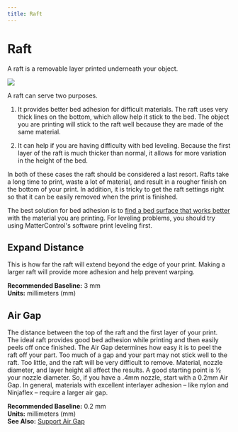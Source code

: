 ```yaml
---
title: Raft
---
```


Raft
====

A raft is a removable layer printed underneath your object.

![](https://lh3.googleusercontent.com/zFUGCRoafVe-xGgdjYVp06gb1Wjyh3zaNnb3QPYYTpCpDRqnui6HCgjZXIDLlxWdcQeWoiYZNsdLhTHsCTxwBN6g=s0)

A raft can serve two purposes.

1. It provides better bed adhesion for difficult materials. The raft uses very thick lines on the bottom, which allow help it stick to the bed. The object you are printing will stick to the raft well because they are made of the same material.

2. It can help if you are having difficulty with bed leveling. Because the first layer of the raft is much thicker than normal, it allows for more variation in the height of the bed. 

In both of these cases the raft should be considered a last resort. Rafts take a long time to print, waste a lot of material, and result in a rougher finish on the bottom of your print. In addition, it is tricky to get the raft settings right so that it can be easily removed when the print is finished.

The best solution for bed adhesion is to [find a bed surface that works better](https://www.matterhackers.com/news/choosing-the-right-3d-print-bed-surface) with the material you are printing. For leveling problems, you should try using MatterControl's software print leveling first.

Expand Distance
---------------

This is how far the raft will extend beyond the edge of your print. Making a larger raft will provide more adhesion and help prevent warping.

**Recommended Baseline:** 3 mm  
**Units:** millimeters (mm)

Air Gap
-------

The distance between the top of the raft and the first layer of your print. The ideal raft provides good bed adhesion while printing and then easily peels off once finished. The Air Gap determines how easy it is to peel the raft off your part. Too much of a gap and your part may not stick well to the raft. Too little, and the raft will be very difficult to remove. Material, nozzle diameter, and layer height all affect the results. A good starting point is ½ your nozzle diameter. So, if you have a .4mm nozzle, start with a 0.2mm Air Gap. In general, materials with excellent interlayer adhesion – like nylon and Ninjaflex – require a larger air gap.

**Recommended Baseline:** 0.2 mm  
**Units:** millimeters (mm)  
**See Also:** [Support Air Gap](../support/advanced#air-gap)